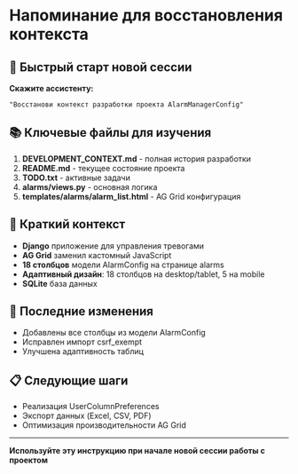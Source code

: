 # Напоминание для восстановления контекста

## 🚀 Быстрый старт новой сессии

**Скажите ассистенту:**
```
"Восстанови контекст разработки проекта AlarmManagerConfig"
```

## 📚 Ключевые файлы для изучения

1. **DEVELOPMENT_CONTEXT.md** - полная история разработки
2. **README.md** - текущее состояние проекта
3. **TODO.txt** - активные задачи
4. **alarms/views.py** - основная логика
5. **templates/alarms/alarm_list.html** - AG Grid конфигурация

## 🎯 Краткий контекст

- **Django** приложение для управления тревогами
- **AG Grid** заменил кастомный JavaScript
- **18 столбцов** модели AlarmConfig на странице alarms
- **Адаптивный дизайн**: 18 столбцов на desktop/tablet, 5 на mobile
- **SQLite** база данных

## 🔄 Последние изменения

- Добавлены все столбцы из модели AlarmConfig
- Исправлен импорт csrf_exempt
- Улучшена адаптивность таблиц

## 📋 Следующие шаги

- Реализация UserColumnPreferences
- Экспорт данных (Excel, CSV, PDF)
- Оптимизация производительности AG Grid

---
**Используйте эту инструкцию при начале новой сессии работы с проектом** 